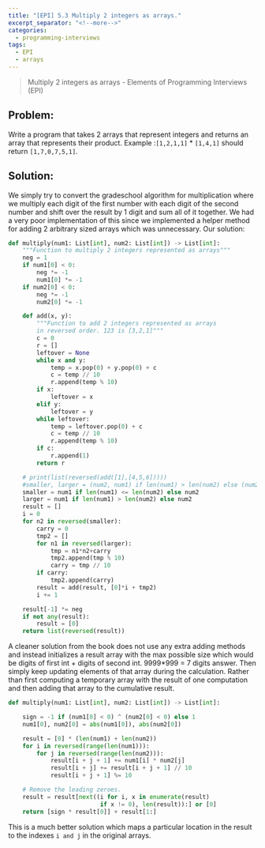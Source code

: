 ```yaml
---
title: "[EPI] 5.3 Multiply 2 integers as arrays."
excerpt_separator: "<!--more-->"
categories:
  - programming-interviews
tags:
  - EPI
  - arrays
---
```


> Multiply 2 integers as arrays - Elements of Programming Interviews (EPI) 

<!--more-->

## **Problem**: 
Write a program that takes 2 arrays that represent integers and returns an array that represents their product. Example :`[1,2,1,1]` * `[1,4,1]` should return `[1,7,0,7,5,1]`.

## **Solution**:
We simply try to convert the gradeschool algorithm for multiplication where we multiply each digit of the first number with each digit of the second number and shift over the result by 1 digit and sum all of it together. We had a very poor implementation of this since we implemented a helper method for adding 2 arbitrary sized arrays which was unnecessary. Our solution:
~~~python
def multiply(num1: List[int], num2: List[int]) -> List[int]:
    """Function to multiply 2 integers represented as arrays"""
    neg = 1
    if num1[0] < 0:
        neg *= -1
        num1[0] *= -1
    if num2[0] < 0:
        neg *= -1
        num2[0] *= -1

    def add(x, y):
        """Function to add 2 integers represented as arrays
        in reversed order. 123 is [3,2,1]"""
        c = 0
        r = []
        leftover = None
        while x and y:
            temp = x.pop(0) + y.pop(0) + c
            c = temp // 10
            r.append(temp % 10)
        if x:
            leftover = x
        elif y:
            leftover = y
        while leftover:
            temp = leftover.pop(0) + c
            c = temp // 10
            r.append(temp % 10)
        if c:
            r.append(1)
        return r

    # print(list(reversed(add([1],[4,5,6]))))
    #smaller, larger = (num2, num1) if len(num1) > len(num2) else (num2, num1)
    smaller = num1 if len(num1) <= len(num2) else num2
    larger = num1 if len(num1) > len(num2) else num2
    result = []
    i = 0
    for n2 in reversed(smaller):
        carry = 0
        tmp2 = []
        for n1 in reversed(larger):
            tmp = n1*n2+carry
            tmp2.append(tmp % 10)
            carry = tmp // 10
        if carry:
            tmp2.append(carry)
        result = add(result, [0]*i + tmp2)
        i += 1

    result[-1] *= neg
    if not any(result):
        result = [0]
    return list(reversed(result))
~~~

A cleaner solution from the book does not use any extra adding methods and instead initializes a result array with the max possible size which would be digits of first int + digits of second int. 9999*999 = 7 digits answer. Then simply keep updating elements of that array during the calculation. Rather than first computing a temporary array with the result of one computation and then adding that array to the cumulative result.

```python
def multiply(num1: List[int], num2: List[int]) -> List[int]:

    sign = -1 if (num1[0] < 0) ^ (num2[0] < 0) else 1
    num1[0], num2[0] = abs(num1[0]), abs(num2[0])

    result = [0] * (len(num1) + len(num2))
    for i in reversed(range(len(num1))):
        for j in reversed(range(len(num2))):
            result[i + j + 1] += num1[i] * num2[j]
            result[i + j] += result[i + j + 1] // 10
            result[i + j + 1] %= 10

    # Remove the leading zeroes.
    result = result[next((i for i, x in enumerate(result)
                          if x != 0), len(result)):] or [0]
    return [sign * result[0]] + result[1:]
```

This is a much better solution which maps a particular location in the result to the indexes `i and j` in the original arrays.
